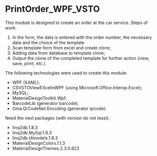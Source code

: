 # PrintOrder_WPF_VSTO

This module is designed to create an order at the car service.
Steps of work:
1) In the form, the data is entered with the order number, the necessary data and the choice of the template
2) Scan template form from excel and create clone;
3) Adding data from database to template clone;
4) Output the clone of the completed template for further action (view, save, print, etc.).

The following technologies were used to create this module:
 - WPF (XAML);
 - CSVSTOViewEXcelInWPF (using Microsoft.Office.Interop.Excel);
 - MySQL;
 - MaterialDesignToolkit.Wpf;
 - BarcodeLib (generator barcode);
 - Gma.QrCodeNet.Encoding (generator qrcode).
 
 Need the next packages (with version do not least):
 - linq2db.1.8.3
 - linq2db.MySql.1.8.3
 - linq2db.t4models.1.8.3
 - MaterialDesignColors.1.1.3
 - MaterialDesignThemes.2.3.0.823
